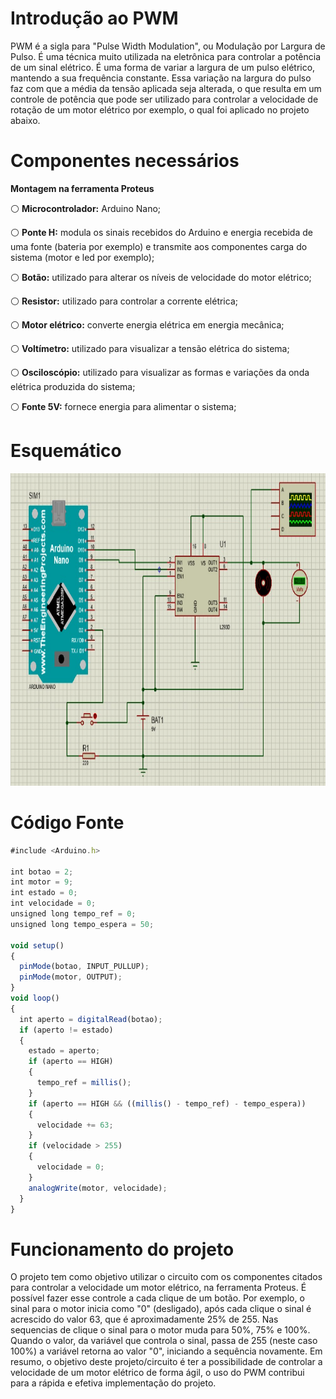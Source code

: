# Introdução ao PWM
PWM é a sigla para "Pulse Width Modulation", ou Modulação por Largura de Pulso. É uma técnica muito utilizada na eletrônica para controlar a potência de um sinal elétrico. É uma forma de variar a largura de um pulso elétrico, mantendo a sua frequência constante. Essa variação na largura do pulso faz com que a média da tensão aplicada seja alterada, o que resulta em um controle de potência que pode ser utilizado para controlar a velocidade de rotação de um motor elétrico por exemplo, o qual foi aplicado no projeto abaixo.

# Componentes necessários

**Montagem na ferramenta Proteus**

⚪ **Microcontrolador:** Arduino Nano;

⚪ **Ponte H:** modula os sinais recebidos do Arduino e energia recebida de uma fonte (bateria por exemplo) e transmite aos componentes carga do sistema (motor e led por exemplo);

⚪ **Botão:** utilizado para alterar os níveis de velocidade do motor elétrico;

⚪ **Resistor:** utilizado para controlar a corrente elétrica;

⚪ **Motor elétrico:** converte energia elétrica em energia mecânica;

⚪ **Voltímetro:** utilizado para visualizar a tensão elétrica do sistema;

⚪ **Osciloscópio:** utilizado para visualizar as formas e variações da onda elétrica produzida do sistema;

⚪ **Fonte 5V:** fornece energia para alimentar o sistema;

# Esquemático

<div align=center>
<img height="500em" src="./assets/img/esquematico.png">
</div>

# Código Fonte

```javascript
#include <Arduino.h>

int botao = 2;
int motor = 9;
int estado = 0;
int velocidade = 0;
unsigned long tempo_ref = 0;
unsigned long tempo_espera = 50;

void setup()
{
  pinMode(botao, INPUT_PULLUP);
  pinMode(motor, OUTPUT);
}
void loop()
{
  int aperto = digitalRead(botao);
  if (aperto != estado)
  {
    estado = aperto;
    if (aperto == HIGH)
    {
      tempo_ref = millis();
    }
    if (aperto == HIGH && ((millis() - tempo_ref) - tempo_espera))
    {
      velocidade += 63;
    }
    if (velocidade > 255)
    {
      velocidade = 0;
    }
    analogWrite(motor, velocidade);
  }
}
```

# Funcionamento do projeto

O projeto tem como objetivo utilizar o circuito com os componentes citados para controlar a velocidade um motor elétrico, na ferramenta Proteus. É possível fazer esse controle a cada clique de um botão. Por exemplo, o sinal para o motor inicia como "0" (desligado), após cada clique o sinal é acrescido do valor 63, que é aproximadamente 25% de 255. Nas sequencias de clique o sinal para o motor muda para 50%, 75% e 100%. Quando o valor, da variável que controla o sinal, passa de 255 (neste caso 100%) a variável retorna ao valor "0", iniciando a sequência novamente. Em resumo, o objetivo deste projeto/circuito é ter a possibilidade de controlar a velocidade de um motor elétrico de forma ágil, o uso do PWM contribui para a rápida e efetiva implementação do projeto.

